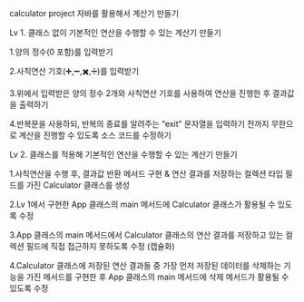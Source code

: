 calculator project
자바를 활용해서 계산기 만들기 

Lv 1. 클래스 없이 기본적인 연산을 수행할 수 있는 계산기 만들기

1.양의 정수(0 포함)를 입력받기

2.사칙연산 기호(➕,➖,✖️,➗)를 입력받기

3.위에서 입력받은 양의 정수 2개와 사칙연산 기호를 사용하여 연산을 진행한 후 결과값을 출력하기

4.반복문을 사용하되, 반복의 종료를 알려주는 “exit” 문자열을 입력하기 전까지 무한으로 계산을 진행할 수 있도록 소스 코드를 수정하기

Lv 2. 클래스를 적용해 기본적인 연산을 수행할 수 있는 계산기 만들기

1.사칙연산을 수행 후, 결과값 반환 메서드 구현 & 연산 결과를 저장하는 컬렉션 타입 필드를 가진 Calculator 클래스를 생성

2.Lv 1에서 구현한 App 클래스의 main 메서드에 Calculator 클래스가 활용될 수 있도록 수정

3.App 클래스의 main 메서드에서 Calculator 클래스의 연산 결과를 저장하고 있는 컬렉션 필드에 직접 접근하지 못하도록 수정 (캡슐화)

4.Calculator 클래스에 저장된 연산 결과들 중 가장 먼저 저장된 데이터를 삭제하는 기능을 가진 메서드를 구현한 후 App 클래스의 main 메서드에 삭제 메서드가 활용될 수 있도록 수정
